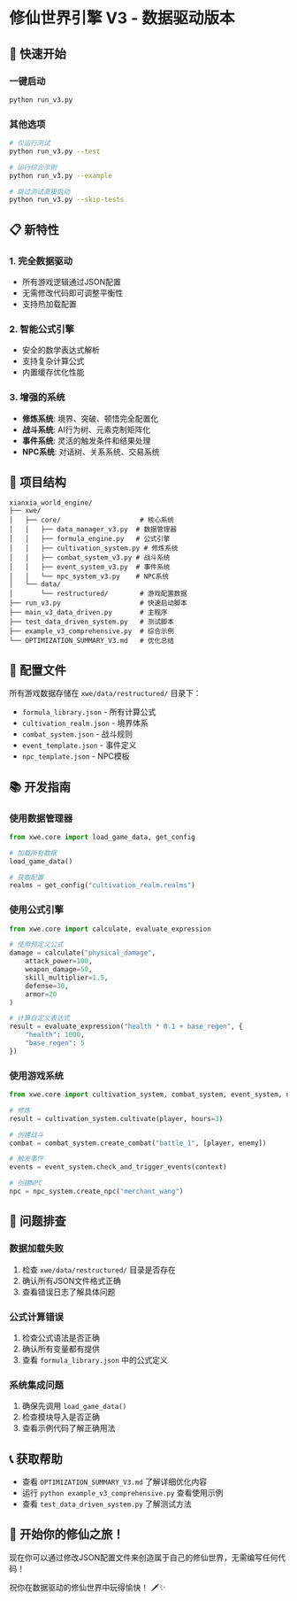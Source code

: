 # 修仙世界引擎 V3 - 数据驱动版本

## 🚀 快速开始

### 一键启动
```bash
python run_v3.py
```

### 其他选项
```bash
# 仅运行测试
python run_v3.py --test

# 运行综合示例
python run_v3.py --example

# 跳过测试直接启动
python run_v3.py --skip-tests
```

## 📋 新特性

### 1. 完全数据驱动
- 所有游戏逻辑通过JSON配置
- 无需修改代码即可调整平衡性
- 支持热加载配置

### 2. 智能公式引擎
- 安全的数学表达式解析
- 支持复杂计算公式
- 内置缓存优化性能

### 3. 增强的系统
- **修炼系统**: 境界、突破、顿悟完全配置化
- **战斗系统**: AI行为树、元素克制矩阵化
- **事件系统**: 灵活的触发条件和结果处理
- **NPC系统**: 对话树、关系系统、交易系统

## 📁 项目结构

```
xianxia_world_engine/
├── xwe/
│   ├── core/                    # 核心系统
│   │   ├── data_manager_v3.py  # 数据管理器
│   │   ├── formula_engine.py   # 公式引擎
│   │   ├── cultivation_system.py # 修炼系统
│   │   ├── combat_system_v3.py # 战斗系统
│   │   ├── event_system_v3.py  # 事件系统
│   │   └── npc_system_v3.py    # NPC系统
│   └── data/
│       └── restructured/        # 游戏配置数据
├── run_v3.py                    # 快速启动脚本
├── main_v3_data_driven.py       # 主程序
├── test_data_driven_system.py   # 测试脚本
├── example_v3_comprehensive.py  # 综合示例
└── OPTIMIZATION_SUMMARY_V3.md   # 优化总结
```

## 🔧 配置文件

所有游戏数据存储在 `xwe/data/restructured/` 目录下：

- `formula_library.json` - 所有计算公式
- `cultivation_realm.json` - 境界体系
- `combat_system.json` - 战斗规则
- `event_template.json` - 事件定义
- `npc_template.json` - NPC模板

## 📚 开发指南

### 使用数据管理器
```python
from xwe.core import load_game_data, get_config

# 加载所有数据
load_game_data()

# 获取配置
realms = get_config("cultivation_realm.realms")
```

### 使用公式引擎
```python
from xwe.core import calculate, evaluate_expression

# 使用预定义公式
damage = calculate("physical_damage", 
    attack_power=100,
    weapon_damage=50,
    skill_multiplier=1.5,
    defense=30,
    armor=20
)

# 计算自定义表达式
result = evaluate_expression("health * 0.1 + base_regen", {
    "health": 1000,
    "base_regen": 5
})
```

### 使用游戏系统
```python
from xwe.core import cultivation_system, combat_system, event_system, npc_system

# 修炼
result = cultivation_system.cultivate(player, hours=3)

# 创建战斗
combat = combat_system.create_combat("battle_1", [player, enemy])

# 触发事件
events = event_system.check_and_trigger_events(context)

# 创建NPC
npc = npc_system.create_npc("merchant_wang")
```

## 🐛 问题排查

### 数据加载失败
1. 检查 `xwe/data/restructured/` 目录是否存在
2. 确认所有JSON文件格式正确
3. 查看错误日志了解具体问题

### 公式计算错误
1. 检查公式语法是否正确
2. 确认所有变量都有提供
3. 查看 `formula_library.json` 中的公式定义

### 系统集成问题
1. 确保先调用 `load_game_data()`
2. 检查模块导入是否正确
3. 查看示例代码了解正确用法

## 📞 获取帮助

- 查看 `OPTIMIZATION_SUMMARY_V3.md` 了解详细优化内容
- 运行 `python example_v3_comprehensive.py` 查看使用示例
- 查看 `test_data_driven_system.py` 了解测试方法

## 🎉 开始你的修仙之旅！

现在你可以通过修改JSON配置文件来创造属于自己的修仙世界，无需编写任何代码！

祝你在数据驱动的修仙世界中玩得愉快！ 🗡️✨
